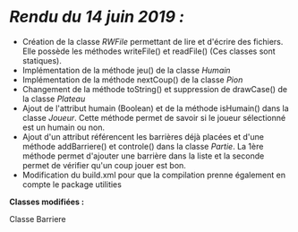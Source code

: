  

​                                                                      

# ***Rendu du 14 juin 2019 :***

- Création de la classe *RWFile* permettant de lire et d'écrire des fichiers. Elle possède les méthodes writeFile()  et readFile() (Ces classes sont statiques).
- Implémentation de la méthode jeu() de la classe *Humain*
- Implémentation de la méthode nextCoup() de la classe *Pion*
- Changement de la méthode toString() et suppression de drawCase() de la classe *Plateau*
- Ajout de l'attribut humain (Boolean) et de la méthode isHumain() dans la classe *Joueur*. Cette méthode permet de savoir si le joueur sélectionné est un humain ou non.
- Ajout d'un attribut référencent les barrières déjà placées et d'une méthode addBarriere() et controle() dans la classe *Partie*. La 1ère méthode permet d'ajouter une barrière dans la liste et la seconde permet de vérifier qu'un coup jouer est bon.
- Modification du build.xml pour que la compilation prenne également en compte le package utilities

 

**Classes modifiées :**

Classe Barriere
